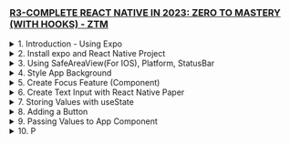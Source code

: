 ### [R3-COMPLETE REACT NATIVE IN 2023: ZERO TO MASTERY (WITH HOOKS) - ZTM](/courses/R3.md)

<details>
  <summary>1. Introduction - Using Expo </summary>

# Using Expo

https://snack.expo.dev/

![](https://github.com/omeatai/My-Tutorials/assets/32337103/fbb5bbfb-7e94-465b-bc45-f3ffdada2f5c)

```js
import React from "react";
import { Text, View } from "react-native";

const YourApp = () => {
  return (
    <View
      style={{
        flex: 1,
        justifyContent: "center",
        alignItems: "center",
      }}
    >
      <Text>Helloooooo 🎉</Text>
    </View>
  );
};

export default YourApp;
```

![](https://github.com/omeatai/My-Tutorials/assets/32337103/c2011efe-a102-4cf7-aedb-1191bd097af9)

```js
import { Text, View, StyleSheet } from "react-native";
import Constants from "expo-constants";

// You can import from local files
import AssetExample from "./components/AssetExample";

// or any pure javascript modules available in npm
import { Card } from "react-native-paper";

export default function App() {
  const name = "Ifeanyi";
  return (
    <View style={styles.container}>
      <Text style={styles.paragraph}>
        {2 ** 4}Hello, my name is {name}
      </Text>
      <Card>
        <AssetExample />
      </Card>
    </View>
  );
}

const styles = StyleSheet.create({
  container: {
    flex: 1,
    justifyContent: "center",
    paddingTop: Constants.statusBarHeight,
    backgroundColor: "#ecf0f1",
    padding: 8,
  },
  paragraph: {
    margin: 24,
    fontSize: 18,
    fontWeight: "bold",
    textAlign: "center",
  },
});
```

# #End

</details>

<details>
  <summary>2. Install expo and React Native Project </summary>

# Install expo and React Native Project

![](https://github.com/omeatai/My-Tutorials/assets/32337103/03c2960a-55a5-4d57-bf39-3653173cd91a)
![](https://github.com/omeatai/My-Tutorials/assets/32337103/d2002d17-d70d-4028-811a-673420f29911)

# Install expo globally

```jsbs
npm install -g expo-cli
```

# Install React Native Project

```jsbs
npx create-expo-app FocusTime
cd FocusTime
npx expo start

yarn create expo-app FocusTime
cd FocusTime
yarn expo start
```

### react-native/FocusTime/package.json:

```js
{
  "name": "focustime",
  "version": "1.0.0",
  "main": "node_modules/expo/AppEntry.js",
  "scripts": {
    "start": "expo start",
    "android": "expo start --android",
    "ios": "expo start --ios",
    "web": "expo start --web"
  },
  "dependencies": {
    "expo": "~48.0.18",
    "expo-status-bar": "~1.4.4",
    "react": "18.2.0",
    "react-native": "0.71.8"
  },
  "devDependencies": {
    "@babel/core": "^7.20.0"
  },
  "private": true
}
```

### react-native/FocusTime/App.js:

```js
import { StatusBar } from "expo-status-bar";
import { StyleSheet, Text, View } from "react-native";

export default function App() {
  return (
    <View style={styles.container}>
      <Text style={styles.text}>Hello World! Welcome to Android!</Text>
      <StatusBar style="auto" />
    </View>
  );
}

const styles = StyleSheet.create({
  container: {
    flex: 1,
    backgroundColor: "#fff",
    alignItems: "center",
    justifyContent: "center",
  },
  text: {
    fontSize: 42,
    textAlign: "center",
    fontWeight: "700",
  },
});
```

# #End

</details>

<details>
  <summary>3. Using SafeAreaView(For IOS), Platform, StatusBar </summary>

# Using SafeAreaView(For IOS), Platform, StatusBar

![](https://github.com/omeatai/My-Tutorials/assets/32337103/81e7fda3-e6fd-43e1-b244-35e2fba8549b)
![](https://github.com/omeatai/My-Tutorials/assets/32337103/93acb5d1-8e2f-48b1-ae8f-cabaf81faeec)

### react-native/FocusTime/App.js:

```js
import {
  StyleSheet,
  Text,
  View,
  SafeAreaView,
  Platform,
  StatusBar,
} from "react-native";

export default function App() {
  return (
    <SafeAreaView style={styles.container}>
      <Text>Hello World! Welcome to Android!</Text>
    </SafeAreaView>
  );
}

const styles = StyleSheet.create({
  container: {
    flex: 1,
    paddingTop: Platform.OS === "android" ? StatusBar.currentHeight + 5 : 0,
    // paddingTop: Platform.OS === "android" ? 20 : 0,
  },
});
```

# #End

</details>

<details>
  <summary>4. Style App Background </summary>

# Style App Background

![](https://github.com/omeatai/My-Tutorials/assets/32337103/df9e932c-c4d4-46d9-9d7d-0da4e62802ec)
![](https://github.com/omeatai/My-Tutorials/assets/32337103/5c86283c-775d-4d40-a075-b8e3e372d435)

### react-native/FocusTime/App.js:

```js
import {
  StyleSheet,
  Text,
  View,
  SafeAreaView,
  Platform,
  StatusBar,
} from "react-native";

import styles from "./App.styles";

export default function App() {
  return (
    <SafeAreaView style={styles.container}>
      <Text style={styles.text}>Hello World! Welcome to Android!</Text>
    </SafeAreaView>
  );
}
```

### react-native/FocusTime/App.styles.js:

```js
import { StyleSheet, Platform, StatusBar } from "react-native";
import colors from "./src/utils/colors";

const styles = StyleSheet.create({
  container: {
    flex: 1,
    paddingTop: Platform.OS === "android" ? StatusBar.currentHeight + 5 : 0,
    backgroundColor: colors.darkPurple,
  },
  text: {
    color: colors.white,
  },
});

export default styles;
```

### react-native/FocusTime/src/utils/colors.js:

```js
const colors = {
  dodgerBlue: "#1e90ff",
  crimson: "#dc143c",
  darkPurple: "#4d004d",
  white: "#fff",
  black: "#000",
  primary: "#1e90ff",
  secondary: "#000",
};

export default colors;
```

# #End

</details>

<details>
  <summary>5. Create Focus Feature (Component) </summary>

# Create Focus Feature (Component)

![](https://github.com/omeatai/My-Tutorials/assets/32337103/3e959daa-ab07-4ad7-adcf-adb358ad7b45)
![](https://github.com/omeatai/My-Tutorials/assets/32337103/87b8d21d-eceb-4d82-9f9b-c31d641c83fe)

### react-native/FocusTime/App.js:

```js
import {
  StyleSheet,
  Text,
  View,
  SafeAreaView,
  Platform,
  StatusBar,
} from "react-native";

import Focus from "./src/features/Focus";

import styles from "./App.styles";

export default function App() {
  return (
    <SafeAreaView style={styles.container}>
      <Text style={styles.text}>FocusTime App</Text>
      <Focus />
    </SafeAreaView>
  );
}
```

### react-native/FocusTime/App.styles.js:

```js
import { StyleSheet, Platform, StatusBar } from "react-native";
import colors from "./src/utils/colors";

const styles = StyleSheet.create({
  container: {
    flex: 1,
    paddingTop: Platform.OS === "android" ? StatusBar.currentHeight + 5 : 0,
    backgroundColor: colors.black,
  },
  text: {
    color: colors.white900,
    paddingBottom: 20,
    paddingLeft: 20,
    fontWeight: Platform.OS === "android" ? "normal" : "400",
  },
});

export default styles;
```

### react-native/FocusTime/src/features/Focus.js:

```js
import React from "react";
import { StyleSheet, Text, View, Platform } from "react-native";
import colors from "../utils/colors";

const Focus = () => {
  return (
    <View style={styles.container}>
      <Text style={styles.text}>Focus Component</Text>
    </View>
  );
};

const styles = StyleSheet.create({
  container: {
    flex: 1,
    backgroundColor: colors.black500,
  },
  text: {
    color: colors.black100,
  },
});

export default Focus;
```

### react-native/FocusTime/src/utils/colors.js:

```js
const colors = {
  dodgerBlue: "#1e90ff",
  crimson: "#dc143c",
  purple: "#800080",
  darkPurple: "#4d004d",
  white: "#fff",
  white900: "#858585",
  black: "#000",
  black500: "#292929",
  black200: "#5c5c5c",
  black100: "#7a7a7a",
  primary: "#1e90ff",
  secondary: "#000",
};

export default colors;
```

# #End

</details>

<details>
  <summary>6. Create Text Input with React Native Paper </summary>

# Create Text Input with React Native Paper

![](https://github.com/omeatai/My-Tutorials/assets/32337103/c2dff748-d754-4017-b540-49c9bebe5f22)

# Install React Native Paper

```jsbs
npm install react-native-paper react-native-safe-area-context

npm install react-native-paper
npm install react-native-safe-area-context

npx pod-install
npm install react-native-vector-icons
```

```js
{
  "dependencies": {
  "expo-constants": "~12.1.3",
  "@expo/vector-icons": "^12.0.0",
  "react-native-paper": "4.11.2"
  }
}
```

### react-native/FocusTime/App.js:

```js
import {
  StyleSheet,
  Text,
  View,
  SafeAreaView,
  Platform,
  StatusBar,
} from "react-native";

import Focus from "./src/features/Focus";

import styles from "./App.styles";

export default function App() {
  return (
    <SafeAreaView style={styles.container}>
      <Text style={styles.text}>FocusTime App</Text>
      <Focus />
    </SafeAreaView>
  );
}
```

### react-native/FocusTime/App.styles.js:

```js
import { StyleSheet, Platform, StatusBar } from "react-native";
import colors from "./src/utils/colors";

const styles = StyleSheet.create({
  container: {
    flex: 1,
    paddingTop: Platform.OS === "android" ? StatusBar.currentHeight + 5 : 0,
    backgroundColor: colors.black,
  },
  text: {
    color: colors.white900,
    paddingBottom: 20,
    paddingLeft: 20,
    fontWeight: Platform.OS === "android" ? "normal" : "400",
  },
});

export default styles;
```

### react-native/FocusTime/src/features/Focus.js:

```js
import React from "react";
import { StyleSheet, Text, View, Platform } from "react-native";
import { TextInput } from "react-native-paper";
import colors from "../utils/colors";

const Focus = () => {
  return (
    <View style={styles.container}>
      <View style={styles.inputContainer}>
        <TextInput
          label={"What task would you like to do?"}
          style={styles.text}
        />
      </View>
    </View>
  );
};

const styles = StyleSheet.create({
  container: {
    flex: 1,
    backgroundColor: colors.black500,
  },
  inputContainer: {
    flex: 0.5,
    padding: 20,
    justifyContent: "flex-start",
  },
  text: {
    color: colors.black100,
    borderBottomLeftRadius: 10,
    borderBottomRightRadius: 10,
    borderTopLeftRadius: 10,
    borderTopRightRadius: 10,
    overflow: "hidden",
  },
});

export default Focus;
```

### react-native/FocusTime/src/utils/colors.js:

```js
const colors = {
  dodgerBlue: "#1e90ff",
  crimson: "#dc143c",
  purple: "#800080",
  darkPurple: "#4d004d",
  white: "#fff",
  white900: "#858585",
  black: "#000",
  black500: "#292929",
  black200: "#5c5c5c",
  black100: "#7a7a7a",
  primary: "#1e90ff",
  secondary: "#000",
};

export default colors;
```

# #End

</details>

<details>
  <summary>7. Storing Values with useState </summary>

# Storing Values with useState

![](https://github.com/omeatai/My-Tutorials/assets/32337103/c4e08684-1498-4d68-b467-c513f815ef8a)
![](https://github.com/omeatai/My-Tutorials/assets/32337103/b59fd227-3288-4ff9-a7a3-dfbc370a6ad1)

### rn/FocusTime/App.js:

```js
import {
  StyleSheet,
  Text,
  View,
  SafeAreaView,
  Platform,
  StatusBar,
} from "react-native";

import Focus from "./src/features/Focus";

import styles from "./App.styles";

export default function App() {
  return (
    <SafeAreaView style={styles.container}>
      <Text style={styles.text}>FocusTime App</Text>
      <Focus />
    </SafeAreaView>
  );
}
```

### rn/FocusTime/App.styles.js:

```js
import { StyleSheet, Platform, StatusBar } from "react-native";
import colors from "./src/utils/colors";

const styles = StyleSheet.create({
  container: {
    flex: 1,
    paddingTop: Platform.OS === "android" ? StatusBar.currentHeight + 5 : 0,
    backgroundColor: colors.black,
  },
  text: {
    color: colors.white900,
    paddingBottom: 20,
    paddingLeft: 20,
    fontWeight: Platform.OS === "android" ? "normal" : "400",
  },
});

export default styles;
```

### rn/FocusTime/src/features/Focus.js:

```js
import React, { useState } from "react";
import { StyleSheet, Text, View, Platform } from "react-native";
import { TextInput } from "react-native-paper";
import colors from "../utils/colors";

const Focus = () => {
  const [subject, setSubject] = useState("");

  const Label = <Text color={"#000"}>{"What task would you like to do?"}</Text>;

  return (
    <View style={styles.container}>
      <View style={styles.inputContainer}>
        <TextInput
          label={Label}
          style={styles.text}
          onChangeText={(e) => setSubject(e)}
        />
        <Text style={styles.subject}>{subject}</Text>
      </View>
    </View>
  );
};

const styles = StyleSheet.create({
  container: {
    flex: 1,
    backgroundColor: colors.black500,
  },
  inputContainer: {
    flex: 0.5,
    padding: 20,
    justifyContent: "flex-start",
  },
  text: {
    color: colors.black100,
    borderBottomLeftRadius: 10,
    borderBottomRightRadius: 10,
    borderTopLeftRadius: 10,
    borderTopRightRadius: 10,
    overflow: "hidden",
  },
  subject: {
    fontSize: 30,
    color: colors.white,
  },
});

export default Focus;
```

### rn/FocusTime/src/utils/colors.js:

```js
const colors = {
  dodgerBlue: "#1e90ff",
  crimson: "#dc143c",
  purple: "#800080",
  darkPurple: "#4d004d",
  white: "#fff",
  white900: "#858585",
  black: "#000",
  black500: "#292929",
  black200: "#5c5c5c",
  black100: "#7a7a7a",
  primary: "#1e90ff",
  secondary: "#000",
};

export default colors;
```

# #End

</details>

<details>
  <summary>8. Adding a Button </summary>

# Adding a Button

### rn/FocusTime/App.js:

```js
import {
  StyleSheet,
  Text,
  View,
  SafeAreaView,
  Platform,
  StatusBar,
} from "react-native";

import Focus from "./src/features/Focus";

import styles from "./App.styles";

export default function App() {
  return (
    <SafeAreaView style={styles.container}>
      <Text style={styles.text}>FocusTime App</Text>
      <Focus />
    </SafeAreaView>
  );
}
```

### rn/FocusTime/src/features/Focus.js:

```js
import React, { useState } from "react";
import { StyleSheet, Text, View, Platform } from "react-native";
import { TextInput } from "react-native-paper";
import colors from "../utils/colors";
import { RoundedButton } from "../components/RoundedButton";

const Focus = () => {
  const [subject, setSubject] = useState("");

  const Label = <Text>{"What task would you like to do?"}</Text>;

  return (
    <View style={styles.container}>
      <View style={styles.inputContainer}>
        <TextInput
          label={Label}
          style={styles.textInput}
          onChangeText={(e) => setSubject(e)}
        />
        <View style={styles.button}>
          <RoundedButton title={"+"} size={50} />
        </View>
      </View>
    </View>
  );
};

const styles = StyleSheet.create({
  container: {
    flex: 1,
    backgroundColor: colors.black500,
  },
  inputContainer: {
    padding: 20,
    justifyContent: "flex-start",
    flexDirection: "row",
  },
  textInput: {
    flex: 1,
    marginRight: 10,
    color: colors.black100,
    borderBottomLeftRadius: 10,
    borderBottomRightRadius: 10,
    borderTopLeftRadius: 10,
    borderTopRightRadius: 10,
    overflow: "hidden",
  },
  button: {
    justifyContent: "center",
  },
});

export default Focus;
```

### rn/FocusTime/src/components/RoundedButton.js:

```js
import React from "react";
import { TouchableOpacity, Text, StyleSheet } from "react-native";
import colors from "../utils/colors";

export const RoundedButton = ({
  style = {},
  textStyle = {},
  size = 125,
  ...props
}) => {
  return (
    <TouchableOpacity
      style={[styles(size).radius, style]}
      onPress={props.onPress}
    >
      <Text style={[styles(size).text, textStyle]}>{props.title}</Text>
    </TouchableOpacity>
  );
};

const styles = (size) => ({
  radius: {
    borderRadius: size / 2,
    width: size,
    height: size,
    alignItems: "center",
    justifyContent: "center",
    borderColor: colors.white,
    borderWidth: 2,
  },
  text: { color: colors.white, fontSize: size / 3 },
});
```

# #End

</details>

<details>
  <summary>9. Passing Values to App Component </summary>

# Passing Values to App Component

### rn/FocusTime/App.js:

```js
import React, { useState } from "react";
import {
  StyleSheet,
  Text,
  View,
  SafeAreaView,
  Platform,
  StatusBar,
} from "react-native";

import Focus from "./src/features/Focus";

import styles from "./App.styles";

export default function App() {
  const [currentSubject, setCurrentSubject] = useState(null);

  return (
    <SafeAreaView style={styles.container}>
      <Text style={styles.text}>FocusTime App</Text>
      {!currentSubject ? (
        <Focus addSubject={setCurrentSubject} />
      ) : (
        <View>
          <Text style={styles.text}>
            I am going to render the timer for {currentSubject}
          </Text>
        </View>
      )}
    </SafeAreaView>
  );
}
```

### rn/FocusTime/src/features/Focus.js:

```js
import React, { useState } from "react";
import { StyleSheet, Text, View, Platform } from "react-native";
import { TextInput } from "react-native-paper";
import colors from "../utils/colors";
import { RoundedButton } from "../components/RoundedButton";

const Focus = ({ addSubject }) => {
  const [subject, setSubject] = useState("");

  const Label = <Text>{"What task would you like to do?"}</Text>;

  return (
    <View style={styles.container}>
      <View style={styles.inputContainer}>
        <TextInput
          label={Label}
          style={styles.textInput}
          onChangeText={(e) => setSubject(e)}
        />
        <View style={styles.button}>
          <RoundedButton
            title={"+"}
            size={50}
            onPress={() => addSubject(subject)}
          />
        </View>
      </View>
    </View>
  );
};

const styles = StyleSheet.create({
  container: {
    flex: 1,
    backgroundColor: colors.black500,
  },
  inputContainer: {
    padding: 20,
    justifyContent: "flex-start",
    flexDirection: "row",
  },
  textInput: {
    flex: 1,
    marginRight: 10,
    color: colors.white900,
    borderBottomLeftRadius: 10,
    borderBottomRightRadius: 10,
    borderTopLeftRadius: 10,
    borderTopRightRadius: 10,
    overflow: "hidden",
  },
  button: {
    justifyContent: "center",
  },
});

export default Focus;
```

### rn/FocusTime/src/components/RoundedButton.js:

```js
import React from "react";
import { TouchableOpacity, Text, StyleSheet } from "react-native";
import colors from "../utils/colors";

export const RoundedButton = ({
  style = {},
  textStyle = {},
  size = 125,
  ...props
}) => {
  return (
    <TouchableOpacity
      style={[styles(size).radius, style]}
      onPress={props.onPress}
    >
      <Text style={[styles(size).text, textStyle]}>{props.title}</Text>
    </TouchableOpacity>
  );
};

const styles = (size) => ({
  radius: {
    borderRadius: size / 2,
    width: size,
    height: size,
    alignItems: "center",
    justifyContent: "center",
    borderColor: colors.white,
    borderWidth: 2,
  },
  text: { color: colors.white, fontSize: size / 3 },
});
```

# #End

</details>

<details>
  <summary>10. P </summary>

# P

### rn/FocusTime/App.js:

```js

```

```js

```

```js

```

```js

```

```js

```

```js

```

```js

```

```js

```

```js

```

```js

```

```js

```

```js

```

```js

```

```js

```

```js

```

```js

```

```js

```

```js

```

```js

```

```js

```

```js

```

```js

```

```js

```

```js

```

```js

```

```js

```

```js

```

```js

```

```js

```

```js

```

```js

```

```js

```

```js

```

```js

```

```js

```

```js

```

```js

```

```js

```

```js

```

```js

```

```js

```

```js

```

```js

```

```js

```

```js

```

```js

```

```js

```

```js

```

```js

```

```js

```

```js

```

```js

```

```js

```

```js

```

```js

```

</details>
